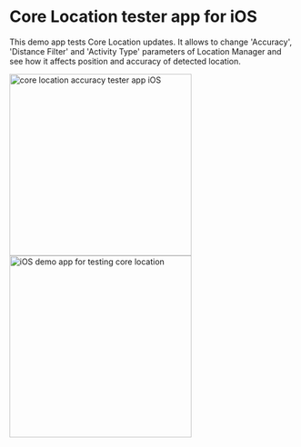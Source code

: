 # Core Location tester app for iOS

This demo app tests Core Location updates. It allows to change 'Accuracy', 'Distance Filter' and 'Activity Type' parameters of Location Manager and see how it affects position and accuracy of detected location.

<img src='https://github.com/evgenyneu/core-location-tester-ios/blob/master/graphics/core-location-tester-ios-1.png' alt='core location accuracy tester app iOS' width='320'>



<img src='https://raw.githubusercontent.com/evgenyneu/core-location-tester-ios/master/graphics/core-location-tester-ios-2.png' alt='iOS demo app for testing core location' width='320'>
